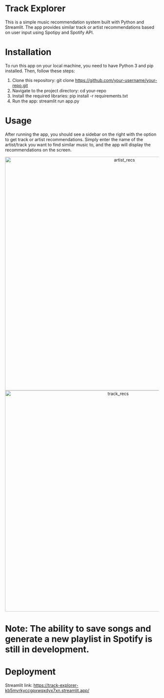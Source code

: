 # Track Explorer

This is a simple music recommendation system built with Python and Streamlit. The app provides similar track or artist recommendations
based on user input using Spotipy and Spotify API.

# Installation
To run this app on your local machine, you need to have Python 3 and pip installed. Then, follow these steps:

  1. Clone this repository: git clone https://github.com/your-username/your-repo.git
  2. Navigate to the project directory: cd your-repo
  3. Install the required libraries: pip install -r requirements.txt
  4. Run the app: streamlit run app.py

# Usage
After running the app, you should see a sidebar on the right with the option to get track or artist recommendations. Simply
enter the name of the artist/track you want to find similar music to, and the app will display the recommendations on the screen.

<div align="center"> 
<img width="766" alt="artist_recs" src="https://github.com/Yooniii/Track-Explorer/assets/111259968/90734abf-8df7-4f8e-9f04-62ec16265442">
<img width="725" alt="track_recs" src="https://github.com/Yooniii/Track-Explorer/assets/111259968/f4aac798-6dc2-4523-bba7-f3fdc19a20bb">
</div>


# Note: The ability to save songs and generate a new playlist in Spotify is still in development. 

# Deployment
Streamlit link: https://track-explorer-kb5mvrkyccgpxwqxdyx7xn.streamlit.app/ 

